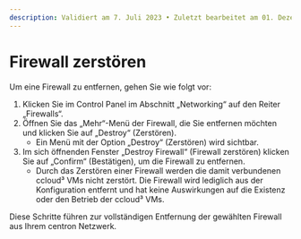 ```yaml
---
description: Validiert am 7. Juli 2023 • Zuletzt bearbeitet am 01. Dezember 2023
---
```


# Firewall zerstören

Um eine Firewall zu entfernen, gehen Sie wie folgt vor:

1. Klicken Sie im Control Panel im Abschnitt „Networking“ auf den Reiter „Firewalls“.
2. Öffnen Sie das „Mehr“-Menü der Firewall, die Sie entfernen möchten und klicken Sie auf „Destroy“ (Zerstören).
   * Ein Menü mit der Option „Destroy“ (Zerstören) wird sichtbar.
3. Im sich öffnenden Fenster „Destroy Firewall“ (Firewall zerstören) klicken Sie auf „Confirm“ (Bestätigen), um die Firewall zu entfernen.
   * Durch das Zerstören einer Firewall werden die damit verbundenen ccloud³ VMs nicht zerstört. Die Firewall wird lediglich aus der Konfiguration entfernt und hat keine Auswirkungen auf die Existenz oder den Betrieb der ccloud³ VMs.

Diese Schritte führen zur vollständigen Entfernung der gewählten Firewall aus Ihrem centron Netzwerk.
